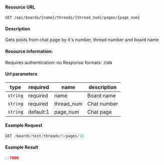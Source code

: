#### Resource URL
`GET /api/boards/{name}/threads/{thread_num}/pages/{page_num}`

#### Description
  Gets posts from chat page by it's number, thread number and board name

#### Resource information:
  Requires authentication: no
  Response formats: `JSON`

#### Url parameters
| type     | required  | name                 | description
|----------|-----------|----------------------|-------------
| `string` | required  | name                 | Board name
| `string` | required  | thread_num           | Chat number
| `string` | default:1 | page_num             | Chat page


#### Example Request
```javascript
GET /boards/test/threads/5/pages/10
```

#### Example Result
```javascript
//TODO
```